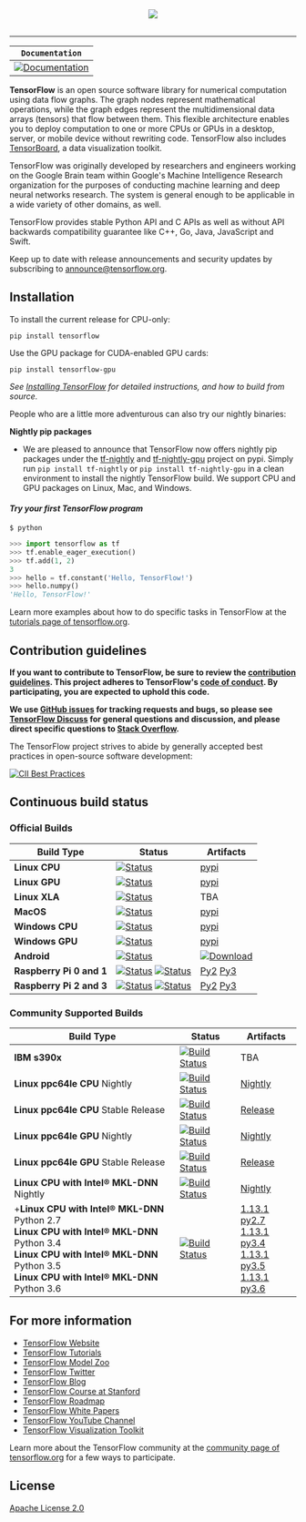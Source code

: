 <div align="center">
  <img src="https://www.tensorflow.org/images/tf_logo_transp.png"><br><br>
</div>

-----------------


| **`Documentation`** |
|-----------------|
| [![Documentation](https://img.shields.io/badge/api-reference-blue.svg)](https://www.tensorflow.org/api_docs/) |

**TensorFlow** is an open source software library for numerical computation
using data flow graphs. The graph nodes represent mathematical operations, while
the graph edges represent the multidimensional data arrays (tensors) that flow
between them. This flexible architecture enables you to deploy computation to
one or more CPUs or GPUs in a desktop, server, or mobile device without
rewriting code. TensorFlow also includes
[TensorBoard](https://github.com/tensorflow/tensorboard), a data visualization
toolkit.

TensorFlow was originally developed by researchers and engineers
working on the Google Brain team within Google's Machine Intelligence Research
organization for the purposes of conducting machine learning and deep neural
networks research.  The system is general enough to be applicable in a wide
variety of other domains, as well.

TensorFlow provides stable Python API and C APIs as well as without API backwards compatibility guarantee like C++, Go, Java, JavaScript and Swift.

Keep up to date with release announcements and security updates by
subscribing to
[announce@tensorflow.org](https://groups.google.com/a/tensorflow.org/forum/#!forum/announce).

## Installation

To install the current release for CPU-only:

```
pip install tensorflow
```

Use the GPU package for CUDA-enabled GPU cards:

```
pip install tensorflow-gpu
```

*See [Installing TensorFlow](https://www.tensorflow.org/install) for detailed
instructions, and how to build from source.*

People who are a little more adventurous can also try our nightly binaries:

**Nightly pip packages**
* We are pleased to announce that TensorFlow now offers nightly pip packages
under the [tf-nightly](https://pypi.python.org/pypi/tf-nightly) and
[tf-nightly-gpu](https://pypi.python.org/pypi/tf-nightly-gpu) project on pypi.
Simply run `pip install tf-nightly` or `pip install tf-nightly-gpu` in a clean
environment to install the nightly TensorFlow build. We support CPU and GPU
packages on Linux, Mac, and Windows.


#### *Try your first TensorFlow program*
```shell
$ python
```
```python
>>> import tensorflow as tf
>>> tf.enable_eager_execution()
>>> tf.add(1, 2)
3
>>> hello = tf.constant('Hello, TensorFlow!')
>>> hello.numpy()
'Hello, TensorFlow!'
```
Learn more examples about how to do specific tasks in TensorFlow at the [tutorials page of tensorflow.org](https://www.tensorflow.org/tutorials/).

## Contribution guidelines

**If you want to contribute to TensorFlow, be sure to review the [contribution
guidelines](CONTRIBUTING.md). This project adheres to TensorFlow's
[code of conduct](CODE_OF_CONDUCT.md). By participating, you are expected to
uphold this code.**

**We use [GitHub issues](https://github.com/tensorflow/tensorflow/issues) for
tracking requests and bugs, so please see
[TensorFlow Discuss](https://groups.google.com/a/tensorflow.org/forum/#!forum/discuss)
for general questions and discussion, and please direct specific questions to
[Stack Overflow](https://stackoverflow.com/questions/tagged/tensorflow).**

The TensorFlow project strives to abide by generally accepted best practices in open-source software development:

[![CII Best Practices](https://bestpractices.coreinfrastructure.org/projects/1486/badge)](https://bestpractices.coreinfrastructure.org/projects/1486)


## Continuous build status

### Official Builds

| Build Type      | Status | Artifacts |
| ---             | ---    | ---       |
| **Linux CPU**   | [![Status](https://storage.googleapis.com/tensorflow-kokoro-build-badges/ubuntu-cc.svg)](https://storage.googleapis.com/tensorflow-kokoro-build-badges/ubuntu-cc.html) | [pypi](https://pypi.org/project/tf-nightly/) |
| **Linux GPU**   | [![Status](https://storage.googleapis.com/tensorflow-kokoro-build-badges/ubuntu-gpu-py3.svg)](https://storage.googleapis.com/tensorflow-kokoro-build-badges/ubuntu-gpu-py3.html) | [pypi](https://pypi.org/project/tf-nightly-gpu/) |
| **Linux XLA**   | [![Status](https://storage.googleapis.com/tensorflow-kokoro-build-badges/ubuntu-xla.svg)](https://storage.googleapis.com/tensorflow-kokoro-build-badges/ubuntu-xla.html) | TBA |
| **MacOS**       | [![Status](https://storage.googleapis.com/tensorflow-kokoro-build-badges/macos-py2-cc.svg)](https://storage.googleapis.com/tensorflow-kokoro-build-badges/macos-py2-cc.html) | [pypi](https://pypi.org/project/tf-nightly/) |
| **Windows CPU** | [![Status](https://storage.googleapis.com/tensorflow-kokoro-build-badges/windows-cpu.svg)](https://storage.googleapis.com/tensorflow-kokoro-build-badges/windows-cpu.html) | [pypi](https://pypi.org/project/tf-nightly/) |
| **Windows GPU** | [![Status](https://storage.googleapis.com/tensorflow-kokoro-build-badges/windows-gpu.svg)](https://storage.googleapis.com/tensorflow-kokoro-build-badges/windows-gpu.html) | [pypi](https://pypi.org/project/tf-nightly-gpu/) |
| **Android**     | [![Status](https://storage.googleapis.com/tensorflow-kokoro-build-badges/android.svg)](https://storage.googleapis.com/tensorflow-kokoro-build-badges/android.html) | [![Download](https://api.bintray.com/packages/google/tensorflow/tensorflow/images/download.svg)](https://bintray.com/google/tensorflow/tensorflow/_latestVersion) |
| **Raspberry Pi 0 and 1** | [![Status](https://storage.googleapis.com/tensorflow-kokoro-build-badges/rpi01-py2.svg)](https://storage.googleapis.com/tensorflow-kokoro-build-badges/rpi01-py2.html) [![Status](https://storage.googleapis.com/tensorflow-kokoro-build-badges/rpi01-py3.svg)](https://storage.googleapis.com/tensorflow-kokoro-build-badges/rpi01-py3.html) | [Py2](https://storage.googleapis.com/tensorflow-nightly/tensorflow-1.10.0-cp27-none-linux_armv6l.whl) [Py3](https://storage.googleapis.com/tensorflow-nightly/tensorflow-1.10.0-cp34-none-linux_armv6l.whl) |
| **Raspberry Pi 2 and 3** | [![Status](https://storage.googleapis.com/tensorflow-kokoro-build-badges/rpi23-py2.svg)](https://storage.googleapis.com/tensorflow-kokoro-build-badges/rpi23-py2.html) [![Status](https://storage.googleapis.com/tensorflow-kokoro-build-badges/rpi23-py3.svg)](https://storage.googleapis.com/tensorflow-kokoro-build-badges/rpi23-py3.html) | [Py2](https://storage.googleapis.com/tensorflow-nightly/tensorflow-1.10.0-cp27-none-linux_armv7l.whl) [Py3](https://storage.googleapis.com/tensorflow-nightly/tensorflow-1.10.0-cp34-none-linux_armv7l.whl) |


### Community Supported Builds

Build Type                                                                                                                                                                                      | Status                                                                                                                                                                                   | Artifacts
----------------------------------------------------------------------------------------------------------------------------------------------------------------------------------------------- | ---------------------------------------------------------------------------------------------------------------------------------------------------------------------------------------- | ---------
**IBM s390x**                                                                                                                                                                                   | [![Build Status](http://ibmz-ci.osuosl.org/job/TensorFlow_IBMZ_CI/badge/icon)](http://ibmz-ci.osuosl.org/job/TensorFlow_IBMZ_CI/)                                                        | TBA
**Linux ppc64le CPU** Nightly                                                                                                                                                                   | [![Build Status](https://powerci.osuosl.org/job/TensorFlow_PPC64LE_CPU_Build/badge/icon)](https://powerci.osuosl.org/job/TensorFlow_PPC64LE_CPU_Build/)                                  | [Nightly](https://powerci.osuosl.org/job/TensorFlow_PPC64LE_CPU_Nightly_Artifact/)
**Linux ppc64le CPU** Stable Release                                                                                                                                                            | [![Build Status](https://powerci.osuosl.org/job/TensorFlow_PPC64LE_CPU_Release_Build/badge/icon)](https://powerci.osuosl.org/job/TensorFlow_PPC64LE_CPU_Release_Build/)                  | [Release](https://powerci.osuosl.org/job/TensorFlow_PPC64LE_CPU_Release_Build/)
**Linux ppc64le GPU** Nightly                                                                                                                                                                   | [![Build Status](https://powerci.osuosl.org/job/TensorFlow_PPC64LE_GPU_Build/badge/icon)](https://powerci.osuosl.org/job/TensorFlow_PPC64LE_GPU_Build/)                                  | [Nightly](https://powerci.osuosl.org/job/TensorFlow_PPC64LE_GPU_Nightly_Artifact/)
**Linux ppc64le GPU** Stable Release                                                                                                                                                            | [![Build Status](https://powerci.osuosl.org/job/TensorFlow_PPC64LE_GPU_Release_Build/badge/icon)](https://powerci.osuosl.org/job/TensorFlow_PPC64LE_GPU_Release_Build/)                  | [Release](https://powerci.osuosl.org/job/TensorFlow_PPC64LE_GPU_Release_Build/)
**Linux CPU with Intel® MKL-DNN** Nightly                                                                                                                                                       | [![Build Status](https://tensorflow-ci.intel.com/job/tensorflow-mkl-linux-cpu/badge/icon)](https://tensorflow-ci.intel.com/job/tensorflow-mkl-linux-cpu/)                                | [Nightly](https://tensorflow-ci.intel.com/job/tensorflow-mkl-build-whl-nightly/)
+**Linux CPU with Intel® MKL-DNN** Python 2.7<br> **Linux CPU with Intel® MKL-DNN** Python 3.4<br> **Linux CPU with Intel® MKL-DNN** Python 3.5<br> **Linux CPU with Intel® MKL-DNN** Python 3.6 | [![Build Status](https://tensorflow-ci.intel.com/job/tensorflow-mkl-build-release-whl/badge/icon)](https://tensorflow-ci.intel.com/job/tensorflow-mkl-build-release-whl/lastStableBuild) | [1.13.1 py2.7](https://storage.googleapis.com/intel-optimized-tensorflow/intel_tensorflow-1.13.1-cp27-cp27mu-manylinux1_x86_64.whl)<br>[1.13.1 py3.4](https://storage.googleapis.com/intel-optimized-tensorflow/intel_tensorflow-1.13.1-cp34-cp34m-manylinux1_x86_64.whl)<br>[1.13.1 py3.5](https://storage.googleapis.com/intel-optimized-tensorflow/intel_tensorflow-1.13.1-cp35-cp35m-manylinux1_x86_64.whl)<br>[1.13.1 py3.6](https://storage.googleapis.com/intel-optimized-tensorflow/intel_tensorflow-1.13.1-cp36-cp36m-manylinux1_x86_64.whl)

## For more information

*   [TensorFlow Website](https://www.tensorflow.org)
*   [TensorFlow Tutorials](https://www.tensorflow.org/tutorials/)
*   [TensorFlow Model Zoo](https://github.com/tensorflow/models)
*   [TensorFlow Twitter](https://twitter.com/tensorflow)
*   [TensorFlow Blog](https://medium.com/tensorflow)
*   [TensorFlow Course at Stanford](https://web.stanford.edu/class/cs20si)
*   [TensorFlow Roadmap](https://www.tensorflow.org/community/roadmap)
*   [TensorFlow White Papers](https://www.tensorflow.org/about/bib)
*   [TensorFlow YouTube Channel](https://www.youtube.com/channel/UC0rqucBdTuFTjJiefW5t-IQ)
*   [TensorFlow Visualization Toolkit](https://github.com/tensorflow/tensorboard)

Learn more about the TensorFlow community at the [community page of tensorflow.org](https://www.tensorflow.org/community) for a few ways to participate.

## License

[Apache License 2.0](LICENSE)
